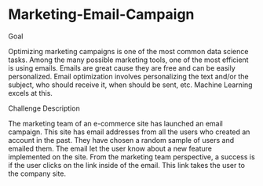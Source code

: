 # Marketing-Email-Campaign


Goal

Optimizing marketing campaigns is one of the most common data science tasks. Among the many possible marketing tools, one of the most 
efficient is using emails.
Emails are great cause they are free and can be easily personalized. Email optimization involves personalizing the text and/or the subject, who should receive it, when should be sent, etc. Machine Learning excels at this.

Challenge Description

The marketing team of an e-commerce site has launched an email campaign. This site has email addresses from all the users who created an account in the past.
They have chosen a random sample of users and emailed them. The email let the user know about a new feature implemented on the site. From the marketing team perspective, a success is if the user clicks on the link inside of the email. This link takes the user to the company site.

